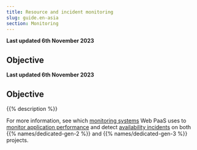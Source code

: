 ```yaml
---
title: Resource and incident monitoring
slug: guide.en-asia
section: Monitoring
---
```


**Last updated 6th November 2023**



## Objective  

**Last updated 6th November 2023**



## Objective  

{{% description %}}

For more information, see which [monitoring systems](../../dedicated-gen-3/monitoring.md) Web PaaS uses to [monitor application performance](../../dedicated-gen-3/monitoring.md#application-performance-monitoring)
and detect [availability incidents](../../dedicated-gen-3/monitoring.md#availability-incident-handling-procedure)
on both {{% names/dedicated-gen-2 %}} and {{% names/dedicated-gen-3 %}} projects.
